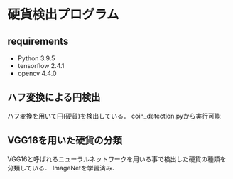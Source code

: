 # 硬貨検出プログラム

## requirements 
- Python 3.9.5
- tensorflow 2.4.1
- opencv 4.4.0

## ハフ変換による円検出
ハフ変換を用いて円(硬貨)を検出している．
coin_detection.pyから実行可能

## VGG16を用いた硬貨の分類
VGG16と呼ばれるニューラルネットワークを用いる事で検出した硬貨の種類を分類している．
ImageNetを学習済み．